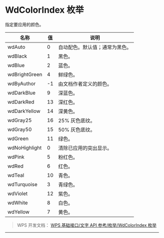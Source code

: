 # WdColorIndex 枚举

指定要应用的颜色。

| 名称          | 值  | 说明                           |
|---------------|-----|--------------------------------|
| wdAuto        | 0   | 自动配色。默认值；通常为黑色。 |
| wdBlack       | 1   | 黑色。                         |
| wdBlue        | 2   | 蓝色。                         |
| wdBrightGreen | 4   | 鲜绿色。                       |
| wdByAuthor    | -1  | 由文档作者定义的颜色。         |
| wdDarkBlue    | 9   | 深蓝色。                       |
| wdDarkRed     | 13  | 深红色。                       |
| wdDarkYellow  | 14  | 深黄色。                       |
| wdGray25      | 16  | 25% 灰色底纹。                 |
| wdGray50      | 15  | 50% 灰色底纹。                 |
| wdGreen       | 11  | 绿色。                         |
| wdNoHighlight | 0   | 清除已应用的突出显示。         |
| wdPink        | 5   | 粉红色。                       |
| wdRed         | 6   | 红色。                         |
| wdTeal        | 10  | 青色。                         |
| wdTurquoise   | 3   | 青绿色。                       |
| wdViolet      | 12  | 紫色。                         |
| wdWhite       | 8   | 白色。                         |
| wdYellow      | 7   | 黄色。                         |

> WPS 开发文档： [WPS 基础接口/文字 API 参考/枚举/WdColorIndex 枚举](https://qn.cache.wpscdn.cn/encs/doc/office_v19/topics/WPS%20%E5%9F%BA%E7%A1%80%E6%8E%A5%E5%8F%A3/%E6%96%87%E5%AD%97%20API%20%E5%8F%82%E8%80%83/%E6%9E%9A%E4%B8%BE/WdColorIndex%20%E6%9E%9A%E4%B8%BE.html)

------------------------------------------------------------------------
